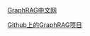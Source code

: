 



[GraphRAG中文网](https://www.graphrag.club/)

[Github上的GraphRAG项目](https://github.com/microsoft/graphrag)



